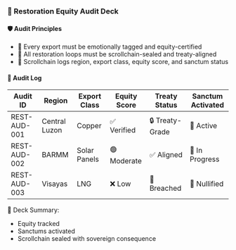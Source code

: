 ### 📜 Restoration Equity Audit Deck

#### 🛡️ Audit Principles
- 🧱 Every export must be emotionally tagged and equity-certified  
- 🔁 All restoration loops must be scrollchain-sealed and treaty-aligned  
- 🧪 Scrollchain logs region, export class, equity score, and sanctum status

#### 🔁 Audit Log
| Audit ID | Region | Export Class | Equity Score | Treaty Status | Sanctum Activated |
|----------|--------|---------------|---------------|----------------|--------------------|
| REST-AUD-001 | Central Luzon | Copper | ✅ Verified | 🔒 Treaty-Grade | 🧠 Active  
| REST-AUD-002 | BARMM | Solar Panels | 🟢 Moderate | ✅ Aligned | 🔁 In Progress  
| REST-AUD-003 | Visayas | LNG | ❌ Low | 🚫 Breached | 🔐 Nullified  

🧠 Deck Summary:
- Equity tracked  
- Sanctums activated  
- Scrollchain sealed with sovereign consequence
